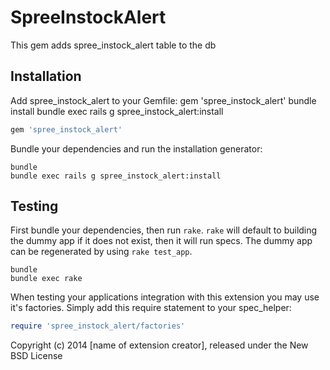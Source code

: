 SpreeInstockAlert
=================

This gem adds spree_instock_alert table to the db 

Installation
------------

Add spree_instock_alert to your Gemfile:
gem 'spree_instock_alert'
bundle install
bundle exec rails g spree_instock_alert:install

```ruby
gem 'spree_instock_alert'
```

Bundle your dependencies and run the installation generator:

```shell
bundle
bundle exec rails g spree_instock_alert:install
```

Testing
-------

First bundle your dependencies, then run `rake`. `rake` will default to building the dummy app if it does not exist, then it will run specs. The dummy app can be regenerated by using `rake test_app`.

```shell
bundle
bundle exec rake
```

When testing your applications integration with this extension you may use it's factories.
Simply add this require statement to your spec_helper:

```ruby
require 'spree_instock_alert/factories'
```

Copyright (c) 2014 [name of extension creator], released under the New BSD License

